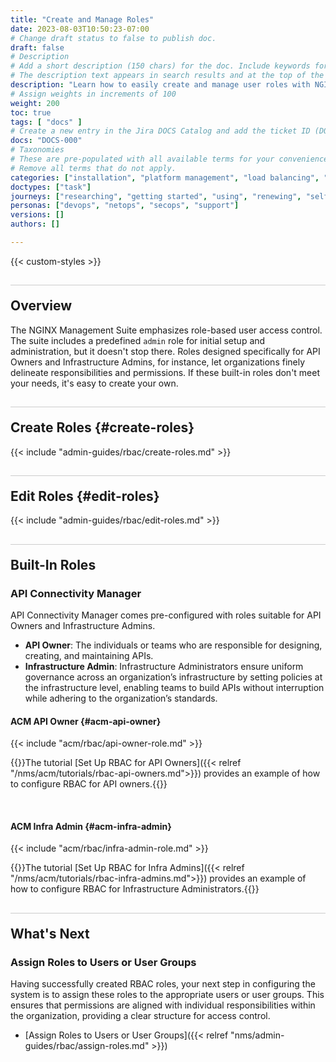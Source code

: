 ```yaml
---
title: "Create and Manage Roles"
date: 2023-08-03T10:50:23-07:00
# Change draft status to false to publish doc.
draft: false
# Description
# Add a short description (150 chars) for the doc. Include keywords for SEO. 
# The description text appears in search results and at the top of the doc.
description: "Learn how to easily create and manage user roles with NGINX Management Suite to tailor access according to your needs."
# Assign weights in increments of 100
weight: 200
toc: true
tags: [ "docs" ]
# Create a new entry in the Jira DOCS Catalog and add the ticket ID (DOCS-<number>) below
docs: "DOCS-000"
# Taxonomies
# These are pre-populated with all available terms for your convenience.
# Remove all terms that do not apply.
categories: ["installation", "platform management", "load balancing", "api management", "service mesh", "security", "analytics"]
doctypes: ["task"]
journeys: ["researching", "getting started", "using", "renewing", "self service"]
personas: ["devops", "netops", "secops", "support"]
versions: []
authors: []

---
```


{{< custom-styles >}}

<style>
h2 {
  border-top: 1px solid #ccc;
  padding-top:20px;
}
</style>

## Overview

The NGINX Management Suite emphasizes role-based user access control. The suite includes a predefined `admin` role for initial setup and administration, but it doesn't stop there. Roles designed specifically for API Owners and Infrastructure Admins, for instance, let organizations finely delineate responsibilities and permissions. If these built-in roles don't meet your needs, it's easy to create your own.

## Create Roles {#create-roles}

{{< include "admin-guides/rbac/create-roles.md" >}}

## Edit Roles {#edit-roles}

{{< include "admin-guides/rbac/edit-roles.md" >}}

## Built-In Roles

### API Connectivity Manager

API Connectivity Manager comes pre-configured with roles suitable for API Owners and Infrastructure Admins.

- **API Owner**: The individuals or teams who are responsible for designing, creating, and maintaining APIs.
- **Infrastructure Admin**: Infrastructure Administrators ensure uniform governance across an organization’s infrastructure by setting policies at the infrastructure level, enabling teams to build APIs without interruption while adhering to the organization’s standards.

#### ACM API Owner {#acm-api-owner}

{{< include "acm/rbac/api-owner-role.md" >}}

{{<see-also>}}The tutorial [Set Up RBAC for API Owners]({{< relref "/nms/acm/tutorials/rbac-api-owners.md">}}) provides an example of how to configure RBAC for API owners.{{</see-also>}}

<br>

#### ACM Infra Admin {#acm-infra-admin}

{{< include "acm/rbac/infra-admin-role.md" >}}

{{<see-also>}}The tutorial [Set Up RBAC for Infra Admins]({{< relref "/nms/acm/tutorials/rbac-infra-admins.md">}}) provides an example of how to configure RBAC for Infrastructure Administrators.{{</see-also>}}

## What's Next

### Assign Roles to Users or User Groups

Having successfully created RBAC roles, your next step in configuring the system is to assign these roles to the appropriate users or user groups. This ensures that permissions are aligned with individual responsibilities within the organization, providing a clear structure for access control.

- [Assign Roles to Users or User Groups]({{< relref "nms/admin-guides/rbac/assign-roles.md" >}})